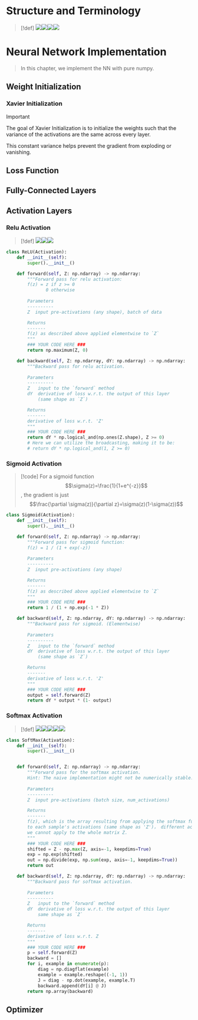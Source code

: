 # Structure and Terminology
> [!def]
> ![](Network_Implementation.assets/image-20240326120342844.png)![](Network_Implementation.assets/image-20240326120349338.png)![](Network_Implementation.assets/image-20240326120355637.png)![](Network_Implementation.assets/image-20240326120404304.png)




# Neural Network Implementation
> In this chapter, we implement the NN with pure numpy.





## Weight Initialization
### Xavier Initialization
> [!important]
> The goal of Xavier Initialization is to initialize the weights such that the variance of the activations are the same across every layer. 
> 
> This constant variance helps prevent the gradient from exploding or vanishing.





## Loss Function




## Fully-Connected Layers





## Activation Layers
### Relu Activation
> [!def]
> ![](Network_Implementation.assets/image-20240326120712302.png)![](Network_Implementation.assets/image-20240326115412549.png)![](Network_Implementation.assets/image-20240326115433374.png)

```python
class ReLU(Activation):
    def __init__(self):
        super().__init__()

    def forward(self, Z: np.ndarray) -> np.ndarray:
        """Forward pass for relu activation:
        f(z) = z if z >= 0
               0 otherwise
        
        Parameters
        ----------
        Z  input pre-activations (any shape), batch of data

        Returns
        -------
        f(z) as described above applied elementwise to `Z`
        """
        ### YOUR CODE HERE ###
        return np.maximum(Z, 0)

    def backward(self, Z: np.ndarray, dY: np.ndarray) -> np.ndarray:
        """Backward pass for relu activation.
        
        Parameters
        ----------
        Z   input to the `forward` method
        dY  derivative of loss w.r.t. the output of this layer
            (same shape as `Z`)

        Returns
        -------
        derivative of loss w.r.t. 'Z'
        """
        ### YOUR CODE HERE ###
        return dY * np.logical_and(np.ones(Z.shape), Z >= 0)
        # Here we can utilize the broadcasting, making it to be:
        # return dY * np.logical_and(1, Z >= 0)
```



### Sigmoid Activation
> [!code]
> For a sigmoid function $$\sigma(z)=\frac{1}{1+e^{-z}}$$, the gradient is just $$\frac{\partial \sigma(z)}{\partial z}=\sigma(z)(1-\sigma(z))$$
```python
class Sigmoid(Activation):
    def __init__(self):
        super().__init__()

    def forward(self, Z: np.ndarray) -> np.ndarray:
        """Forward pass for sigmoid function:
        f(z) = 1 / (1 + exp(-z))
        
        Parameters
        ----------
        Z  input pre-activations (any shape)

        Returns
        -------
        f(z) as described above applied elementwise to `Z`
        """
        ### YOUR CODE HERE ###
        return 1 / (1 + np.exp(-1 * Z))

    def backward(self, Z: np.ndarray, dY: np.ndarray) -> np.ndarray:
        """Backward pass for sigmoid. (Elementwise)
        
        Parameters
        ----------
        Z   input to the `forward` method
        dY  derivative of loss w.r.t. the output of this layer
            (same shape as `Z`)

        Returns
        -------
        derivative of loss w.r.t. 'Z'
        """
        ### YOUR CODE HERE ###
        output = self.forward(Z)
        return dY * output * (1- output)
```



### Softmax Activation
> [!def]
> ![](Network_Implementation.assets/image-20240326121502943.png)![](Network_Implementation.assets/image-20240326121511688.png)![](Network_Implementation.assets/image-20240326121517466.png)![](Network_Implementation.assets/image-20240326121523438.png)![](Network_Implementation.assets/image-20240326122713477.png)

```python
class SoftMax(Activation):
    def __init__(self):
        super().__init__()


    def forward(self, Z: np.ndarray) -> np.ndarray:
        """Forward pass for the softmax activation.
        Hint: The naive implementation might not be numerically stable.
        
        Parameters
        ----------
        Z  input pre-activations (batch size, num_activations)

        Returns
        -------
        f(z), which is the array resulting from applying the softmax function
        to each sample's activations (same shape as 'Z')， different across samples, so
        we cannot apply to the whole matrix Z.
        """
        ### YOUR CODE HERE ###
        shifted = Z - np.max(Z, axis=-1, keepdims=True)
		exp = np.exp(shifted)
		out = np.divide(exp, np.sum(exp, axis=-1, keepdims=True))
		return out

    def backward(self, Z: np.ndarray, dY: np.ndarray) -> np.ndarray:
        """Backward pass for softmax activation.
        
        Parameters
        ----------
        Z   input to the `forward` method
        dY  derivative of loss w.r.t. the output of this layer
            same shape as `Z`

        Returns
        -------
        derivative of loss w.r.t. Z
        """
        ### YOUR CODE HERE ###
        p = self.forward(Z)
        backward = []
        for i, example in enumerate(p):
            diag = np.diagflat(example)
            example = example.reshape((-1, 1))
            J = diag - np.dot(example, example.T)
            backward.append(dY[i] @ J)
        return np.array(backward)
```



## Optimizer 




